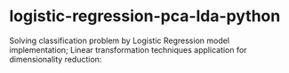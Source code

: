 # logistic-regression-pca-lda-python
Solving classification problem by Logistic Regression model implementation;  Linear transformation techniques application for dimensionality reduction:
